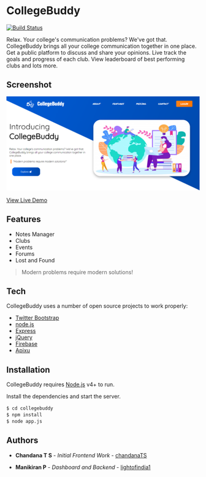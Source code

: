 # CollegeBuddy
[![Build Status](https://travis-ci.org/joemccann/dillinger.svg?branch=master)](https://collegebuddy2019.herokuapp.com)

Relax. Your college's communication problems? We've got that. CollegeBuddy brings all your college communication together in one place. Get a public platform to discuss and share your opinions. Live track the goals and progress of each club. View leaderboard of best performing clubs and lots more.

## Screenshot
![CollegeBuddy Homepage Screenshot](https://raw.githubusercontent.com/lightofindia1/CollegeBuddy/master/screenshots/homepage.png)

[View Live Demo](https://collegebuddy2019.herokuapp.com)

## Features

  - Notes Manager
  - Clubs
  - Events
  - Forums
  - Lost and Found

> Modern problems require modern solutions!

## Tech

CollegeBuddy uses a number of open source projects to work properly:

* [Twitter Bootstrap]
* [node.js]
* [Express]
* [jQuery]
* [Firebase]
* [Apixu]


## Installation

CollegeBuddy requires [Node.js](https://nodejs.org/) v4+ to run.

Install the dependencies and start the server.

```sh
$ cd collegebuddy
$ npm install
$ node app.js
```

## Authors

* **Chandana T S** - *Initial Frontend Work* - [chandanaTS](https://github.com/chandanaTS)
* **Manikiran P** - *Dashboard and Backend* - [lightofindia1](https://github.com/lightofindia1)

   [node.js]: <http://nodejs.org>
   [Twitter Bootstrap]: <http://twitter.github.com/bootstrap/>
   [jQuery]: <http://jquery.com>
   [Firebase]: <https://firebase.google.com>
   [express]: <http://expressjs.com>
   [Apixu]: <https://www.apixu.com>
